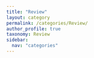 ```yaml
---
title: "Review"
layout: category
permalink: /categories/Review/
author_profile: true
taxonomy: Review
sidebar:
  nav: "categories"
---
```

